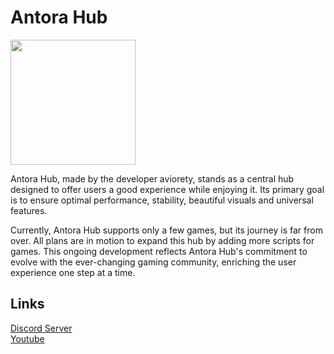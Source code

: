 # Antora Hub
<img src = "https://github.com/aviorety/Antora/assets/101004266/5f01adca-b044-4112-b682-699269d45ad9" width = "200" />

Antora Hub, made by the developer aviorety, stands as a central hub designed to offer users a good experience while enjoying it. Its primary goal is to ensure optimal performance, stability, beautiful visuals and universal features.

Currently, Antora Hub supports only a few games, but its journey is far from over. All plans are in motion to expand this hub by adding more scripts for games. This ongoing development reflects Antora Hub's commitment to evolve with the ever-changing gaming community, enriching the user experience one step at a time.

## Links
[Discord Server](https://discord.gg/mMsycRWM) \
[Youtube](https://www.youtube.com/@lorevity/featured)
